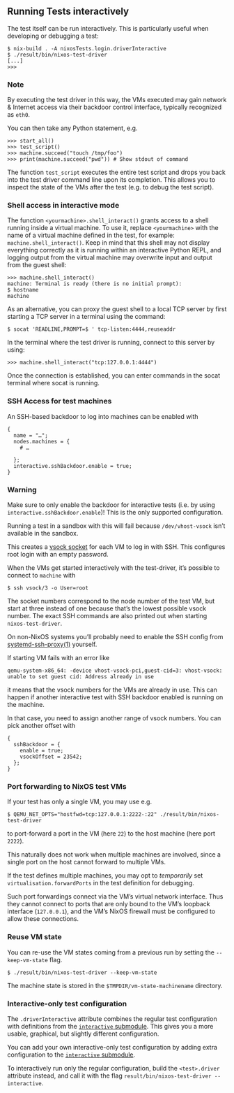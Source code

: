 ## Running Tests interactively

The test itself can be run interactively. This is particularly useful when developing or debugging a test:

```programlisting
$ nix-build . -A nixosTests.login.driverInteractive
$ ./result/bin/nixos-test-driver
[...]
>>>
```

### Note

By executing the test driver in this way, the VMs executed may gain network & Internet access via their backdoor control interface, typically recognized as `eth0`.

You can then take any Python statement, e.g.

```programlisting
>>> start_all()
>>> test_script()
>>> machine.succeed("touch /tmp/foo")
>>> print(machine.succeed("pwd")) # Show stdout of command

```

The function `test_script` executes the entire test script and drops you back into the test driver command line upon its completion. This allows you to inspect the state of the VMs after the test (e.g. to debug the test script).

### Shell access in interactive mode

The function `<yourmachine>.shell_interact()` grants access to a shell running inside a virtual machine. To use it, replace `<yourmachine>` with the name of a virtual machine defined in the test, for example: `machine.shell_interact()`. Keep in mind that this shell may not display everything correctly as it is running within an interactive Python REPL, and logging output from the virtual machine may overwrite input and output from the guest shell:

```programlisting
>>> machine.shell_interact()
machine: Terminal is ready (there is no initial prompt):
$ hostname
machine
```

As an alternative, you can proxy the guest shell to a local TCP server by first starting a TCP server in a terminal using the command:

```programlisting
$ socat 'READLINE,PROMPT=$ ' tcp-listen:4444,reuseaddr
```

In the terminal where the test driver is running, connect to this server by using:

```programlisting
>>> machine.shell_interact("tcp:127.0.0.1:4444")
```

Once the connection is established, you can enter commands in the socat terminal where socat is running.

### SSH Access for test machines

An SSH-based backdoor to log into machines can be enabled with

```programlisting
{
  name = "…";
  nodes.machines = {
    # …

  };
  interactive.sshBackdoor.enable = true;
}
```

### Warning

Make sure to only enable the backdoor for interactive tests (i.e. by using `interactive.sshBackdoor.enable`)! This is the only supported configuration.

Running a test in a sandbox with this will fail because `/dev/vhost-vsock` isn’t available in the sandbox.

This creates a [vsock socket](https://man7.org/linux/man-pages/man7/vsock.7.html) for each VM to log in with SSH. This configures root login with an empty password.

When the VMs get started interactively with the test-driver, it’s possible to connect to `machine` with

```programlisting
$ ssh vsock/3 -o User=root
```

The socket numbers correspond to the node number of the test VM, but start at three instead of one because that’s the lowest possible vsock number. The exact SSH commands are also printed out when starting `nixos-test-driver`.

On non-NixOS systems you’ll probably need to enable the SSH config from [systemd-ssh-proxy(1)](https://www.freedesktop.org/software/systemd/man/systemd-ssh-proxy.html) yourself.

If starting VM fails with an error like

```programlisting
qemu-system-x86_64: -device vhost-vsock-pci,guest-cid=3: vhost-vsock: unable to set guest cid: Address already in use
```

it means that the vsock numbers for the VMs are already in use. This can happen if another interactive test with SSH backdoor enabled is running on the machine.

In that case, you need to assign another range of vsock numbers. You can pick another offset with

```programlisting
{
  sshBackdoor = {
    enable = true;
    vsockOffset = 23542;
  };
}
```

### Port forwarding to NixOS test VMs

If your test has only a single VM, you may use e.g.

```programlisting
$ QEMU_NET_OPTS="hostfwd=tcp:127.0.0.1:2222-:22" ./result/bin/nixos-test-driver
```

to port-forward a port in the VM (here `22`) to the host machine (here port `2222`).

This naturally does not work when multiple machines are involved, since a single port on the host cannot forward to multiple VMs.

If the test defines multiple machines, you may opt to _temporarily_ set `virtualisation.forwardPorts` in the test definition for debugging.

Such port forwardings connect via the VM’s virtual network interface. Thus they cannot connect to ports that are only bound to the VM’s loopback interface (`127.0.0.1`), and the VM’s NixOS firewall must be configured to allow these connections.

### Reuse VM state

You can re-use the VM states coming from a previous run by setting the `--keep-vm-state` flag.

```programlisting
$ ./result/bin/nixos-test-driver --keep-vm-state
```

The machine state is stored in the `$TMPDIR/vm-state-machinename` directory.

### Interactive-only test configuration

The `.driverInteractive` attribute combines the regular test configuration with definitions from the [`interactive` submodule](#test-opt-interactive). This gives you a more usable, graphical, but slightly different configuration.

You can add your own interactive-only test configuration by adding extra configuration to the [`interactive` submodule](#test-opt-interactive).

To interactively run only the regular configuration, build the `<test>.driver` attribute instead, and call it with the flag `result/bin/nixos-test-driver --interactive`.
